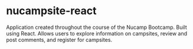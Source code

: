 # nucampsite-react

Application created throughout the course of the Nucamp Bootcamp. 
Built using React. 
Allows users to explore information on campsites, review and post comments, and register for campsites.
